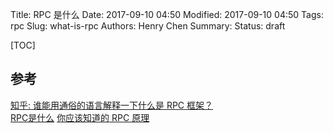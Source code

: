 Title: RPC 是什么 
Date: 2017-09-10 04:50
Modified: 2017-09-10 04:50
Tags: rpc
Slug: what-is-rpc
Authors: Henry Chen
Summary:
Status: draft

[TOC]

## 参考

[知乎: 谁能用通俗的语言解释一下什么是 RPC 框架？](https://www.zhihu.com/question/25536695)  
[RPC是什么](http://blog.brucefeng.info/post/what-is-rpc)
[你应该知道的 RPC 原理](http://blog.jobbole.com/92290/)
